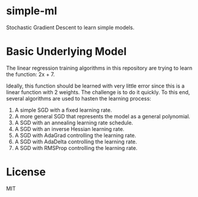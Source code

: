 # simple-ml
Stochastic Gradient Descent to learn simple models.

# Basic Underlying Model

The linear regression training algorithms in this repository are trying
to learn the function: 2x + 7.

Ideally, this function should be learned with very little error since
this is a linear function with 2 weights. The challenge is to do it
quickly. To this end, several algorithms are used to hasten the learning
process:

 1. A simple SGD with a fixed learning rate.
 1. A more general SGD that represents the model as a general polynomial.
 1. A SGD with an annealing learning rate schedule.
 1. A SGD with an inverse Hessian learning rate.
 1. A SGD with AdaGrad controlling the learning rate.
 1. A SGD with AdaDelta controlling the learning rate.
 1. A SGD with RMSProp controlling the learning rate.

# License
MIT
